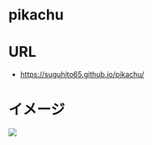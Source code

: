 # pikachu

# URL

- https://suguhito65.github.io/pikachu/

# イメージ

![](https://i.gyazo.com/ea0fb578f79d725e8db71506b6a745e3.png)
